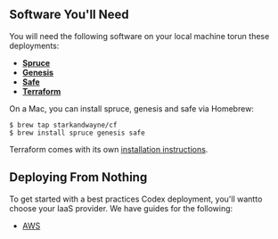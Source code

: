 ## Software You'll Need

You will need the following software on your local machine torun these deployments:
- **[Spruce][spruce]**
- **[Genesis][genesis]**
- **[Safe][safe]**
- **[Terraform][terraform]**

On a Mac, you can install spruce, genesis and safe via Homebrew:

```
$ brew tap starkandwayne/cf
$ brew install spruce genesis safe
```

Terraform comes with its own [installation instructions][tf-inst].

## Deploying From Nothing

To get started with a best practices Codex deployment, you'll wantto choose your IaaS provider. We have guides for the following:

- [AWS](part1/aws.md)

[spruce]: https://github.com/geofffranks/spruce
[genesis]: https://github.com/starkandwayne/genesis
[safe]: https://github.com/starkandwayne/safe
[terraform]: https://www.terraform.io
[tf-inst]: https://www.terraform.io/intro/getting-started/install.html

